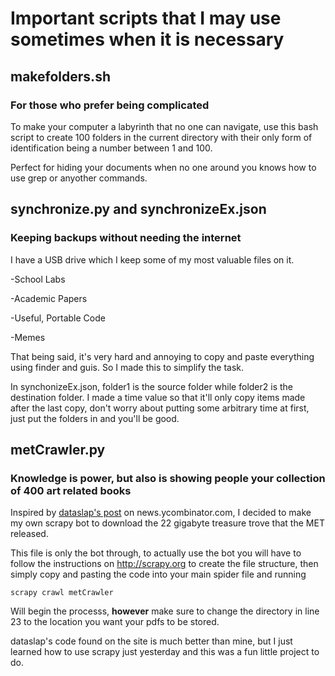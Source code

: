 # Important scripts that I may use sometimes when it is necessary

## makefolders.sh

### For those who prefer being complicated

To make your computer a labyrinth that no one can navigate, use this bash script to create 100 folders in the current directory with their only form of identification being a number between 1 and 100.

Perfect for hiding your documents when no one around you knows how to use grep or anyother commands.

## synchronize.py and synchronizeEx.json

### Keeping backups without needing the internet

I have a USB drive which I keep some of my most valuable files on it. 

-School Labs

-Academic Papers

-Useful, Portable Code

-Memes

That being said, it's very hard and annoying to copy and paste everything using finder and guis. So I made this to simplify the task.

In synchonizeEx.json, folder1 is the source folder while folder2 is the destination folder. I made a time value so that it'll only copy items made after the last copy, don't worry about putting some arbitrary time at first, just put the folders in and you'll be good.

## metCrawler.py

### Knowledge is power, but also is showing people your collection of 400 art related books

Inspired by [dataslap's post](https://news.ycombinator.com/item?id=16303046) on news.ycombinator.com, I decided to make my own scrapy bot to download the 22 gigabyte treasure trove that the MET released.

This file is only the bot through, to actually use the bot you will have to follow the instructions on http://scrapy.org to create the file structure, then simply copy and pasting the code into your main spider file and running

`scrapy crawl metCrawler`

Will begin the processs, **however** make sure to change the directory in line 23 to the location you want your pdfs to be stored. 

dataslap's code found on the site is much better than mine, but I just learned how to use scrapy just yesterday and this was a fun little project to do.
